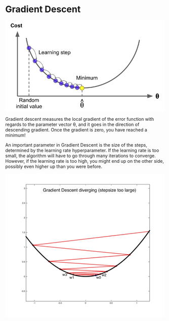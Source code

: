 # Gradient Descent
![alt text](gd.png)  
  
Gradient descent measures the local gradient of the error function with regards to the parameter vector θ, and it goes in the direction of descending gradient. Once the gradient
is zero, you have reached a minimum!

An important parameter in Gradient Descent is the size of the steps, determined by the learning rate hyperparameter. If the learning rate is too small, the algorithm will have to go through many iterations to converge. However, if the learning rate is too high, you might end up on the other side, possibly even higher up than you were before.
  
![alt text](gd2.png)
